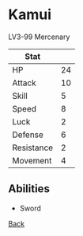 # Kamui

LV3-99 Mercenary

| Stat       | <!-- --> |
| ---------- | -------- |
| HP         | 24       |
| Attack     | 10       |
| Skill      | 5        |
| Speed      | 8        |
| Luck       | 2        |
| Defense    | 6        |
| Resistance | 2        |
| Movement   | 4        |

## Abilities

- Sword

[Back](../README.md)
